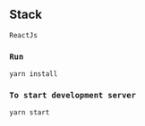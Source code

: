 ## Stack

    ReactJs

### `Run`

    yarn install

### `To start development server`

    yarn start
